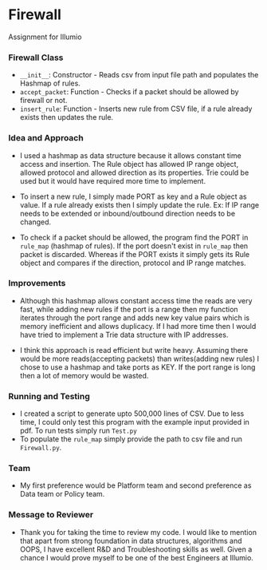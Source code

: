 # Firewall

Assignment for Illumio

### Firewall Class
- ```__init__```: Constructor - Reads csv from input file path and populates the Hashmap
of rules.
- ```accept_packet```: Function - Checks if a packet should be allowed by firewall or not.
- ```insert_rule```: Function - Inserts new rule from CSV file, if a rule already exists then updates the rule.

### Idea and Approach
- I used a hashmap as data structure because it allows constant time access and insertion. The Rule object has allowed IP range object, allowed protocol and allowed direction as its properties. Trie could be used but it would have required more time to implement.

- To insert a new rule, I simply made PORT as key and a Rule object as value.
If a rule already exists then I simply update the rule. Ex: If IP range needs to be extended or inbound/outbound direction needs to be changed.

- To check if a packet should be allowed, the program find the PORT in ```rule_map``` (hashmap of rules).
If the port doesn't exist in ```rule_map``` then packet is discarded. Whereas if the PORT exists
it simply gets its Rule object and compares if the direction, protocol and IP range matches.

### Improvements
- Although this hashmap allows constant access time the reads are very fast, while adding new rules if the port is a range then my function iterates through the port range and adds new key value pairs which is memory inefficient and allows duplicacy.
If I had more time then I would have tried to implement a Trie data structure with IP addresses.
 
- I think this approach is read efficient but write heavy.
Assuming there would be more reads(accepting packets) than writes(adding new rules) I chose to use a hashmap and take ports as KEY.
If the port range is long then a lot of memory would be wasted.

### Running and Testing
- I created a script to generate upto 500,000 lines of CSV. Due to less time, I could only test this program with the example input provided in pdf. To run tests simply run ```Test.py```
- To populate the ```rule_map``` simply provide the path to csv file and run ```Firewall.py```.

### Team
- My first preference would be Platform team and second preference as Data team or Policy team.

### Message to Reviewer
- Thank you for taking the time to review my code. I would like to mention that apart from strong foundation in data structures, algorithms and OOPS, I have excellent R&D and Troubleshooting skills as well. Given a chance I would prove myself to be one of the best Engineers at Illumio.
